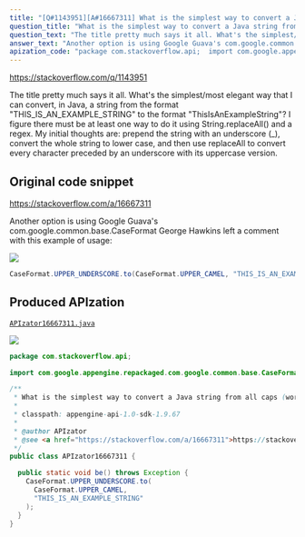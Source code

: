 ```yaml
---
title: "[Q#1143951][A#16667311] What is the simplest way to convert a Java string from all caps (words separated by underscores) to CamelCase (no word separators)?"
question_title: "What is the simplest way to convert a Java string from all caps (words separated by underscores) to CamelCase (no word separators)?"
question_text: "The title pretty much says it all. What's the simplest/most elegant way that I can convert, in Java, a string from the format \"THIS_IS_AN_EXAMPLE_STRING\" to the format \"ThisIsAnExampleString\"? I figure there must be at least one way to do it using String.replaceAll() and a regex. My initial thoughts are: prepend the string with an underscore (_), convert the whole string to lower case, and then use replaceAll to convert every character preceded by an underscore with its uppercase version."
answer_text: "Another option is using Google Guava's com.google.common.base.CaseFormat George Hawkins left a comment with this example of usage:"
apization_code: "package com.stackoverflow.api;  import com.google.appengine.repackaged.com.google.common.base.CaseFormat;  /**  * What is the simplest way to convert a Java string from all caps (words separated by underscores) to CamelCase (no word separators)?  *  * classpath: appengine-api-1.0-sdk-1.9.67  *  * @author APIzator  * @see <a href=\"https://stackoverflow.com/a/16667311\">https://stackoverflow.com/a/16667311</a>  */ public class APIzator16667311 {    public static void be() throws Exception {     CaseFormat.UPPER_UNDERSCORE.to(       CaseFormat.UPPER_CAMEL,       \"THIS_IS_AN_EXAMPLE_STRING\"     );   } }"
---
```


https://stackoverflow.com/q/1143951

The title pretty much says it all. What&#x27;s the simplest/most elegant way that I can convert, in Java, a string from the format &quot;THIS_IS_AN_EXAMPLE_STRING&quot; to the format &quot;ThisIsAnExampleString&quot;? I figure there must be at least one way to do it using String.replaceAll() and a regex.
My initial thoughts are: prepend the string with an underscore (_), convert the whole string to lower case, and then use replaceAll to convert every character preceded by an underscore with its uppercase version.



## Original code snippet

https://stackoverflow.com/a/16667311

Another option is using Google Guava&#x27;s com.google.common.base.CaseFormat
George Hawkins left a comment with this example of usage:

<div class="code-logo"><img src="/stackoverflow.png" /></div>

```java
CaseFormat.UPPER_UNDERSCORE.to(CaseFormat.UPPER_CAMEL, "THIS_IS_AN_EXAMPLE_STRING");
```

## Produced APIzation

[`APIzator16667311.java`](https://github.com/pasqualesalza/apization-temp/raw/main/data/search/APIzator16667311.java)

<div class="code-logo"><img src="/apizator.png" /></div>

```java
package com.stackoverflow.api;

import com.google.appengine.repackaged.com.google.common.base.CaseFormat;

/**
 * What is the simplest way to convert a Java string from all caps (words separated by underscores) to CamelCase (no word separators)?
 *
 * classpath: appengine-api-1.0-sdk-1.9.67
 *
 * @author APIzator
 * @see <a href="https://stackoverflow.com/a/16667311">https://stackoverflow.com/a/16667311</a>
 */
public class APIzator16667311 {

  public static void be() throws Exception {
    CaseFormat.UPPER_UNDERSCORE.to(
      CaseFormat.UPPER_CAMEL,
      "THIS_IS_AN_EXAMPLE_STRING"
    );
  }
}

```